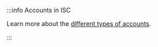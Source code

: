 :::info Accounts in ISC

Learn more about the [different types of accounts](../explanations/how-accounts-work.md).

:::